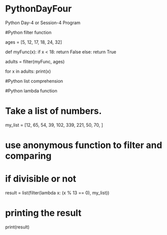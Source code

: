 # PythonDayFour
Python Day-4 or Session-4 Program

#Python filter function 

ages = [5, 12, 17, 18, 24, 32]

def myFunc(x):
  if x < 18:
    return False
  else:
    return True

adults = filter(myFunc, ages)

for x in adults:
  print(x)

#Python list comprehension 




#Python lambda function 

# Take a list of numbers.  
my_list = [12, 65, 54, 39, 102, 339, 221, 50, 70, ] 
  
# use anonymous function to filter and comparing  
# if divisible or not 
result = list(filter(lambda x: (x % 13 == 0), my_list))  
  
# printing the result 
print(result)  


